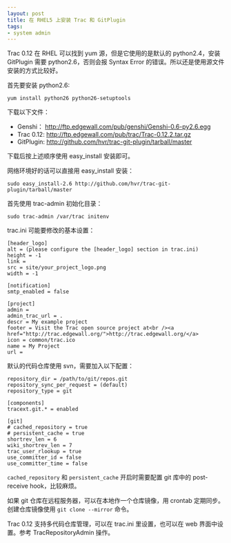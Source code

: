 ```yaml
---
layout: post
title: 在 RHEL5 上安装 Trac 和 GitPlugin
tags: 
- system admin
---
```


Trac 0.12 在 RHEL 可以找到 yum 源，但是它使用的是默认的 python2.4，安装 GitPlugin 需要 python2.6，否则会报 Syntax Error 的错误。所以还是使用源文件安装的方式比较好。

首先要安装 python2.6:

    yum install python26 python26-setuptools

下载以下文件：
 - Genshi： http://ftp.edgewall.com/pub/genshi/Genshi-0.6-py2.6.egg
 - Trac 0.12: http://ftp.edgewall.com/pub/trac/Trac-0.12.2.tar.gz
 - GitPlugin: http://github.com/hvr/trac-git-plugin/tarball/master

下载后按上述顺序使用 easy_install 安装即可。

网络环境好的话可以直接用 easy_install 安装：

    sudo easy_install-2.6 http://github.com/hvr/trac-git-plugin/tarball/master

首先使用 trac-admin 初始化目录：

    sudo trac-admin /var/trac initenv

trac.ini 可能要修改的基本设置：

    [header_logo]
    alt = (please configure the [header_logo] section in trac.ini)
    height = -1
    link =
    src = site/your_project_logo.png
    width = -1

    [notification]
    smtp_enabled = false

    [project]
    admin =
    admin_trac_url = .
    descr = My example project
    footer = Visit the Trac open source project at<br /><a href="http://trac.edgewall.org/">http://trac.edgewall.org/</a>
    icon = common/trac.ico
    name = My Project
    url =

默认的代码仓库使用 svn，需要加入以下配置：

    repository_dir = /path/to/git/repos.git
    repository_sync_per_request = (default)
    repository_type = git

    [components]
    tracext.git.* = enabled

    [git]
    # cached_repository = true
    # persistent_cache = true
    shortrev_len = 6
    wiki_shortrev_len = 7
    trac_user_rlookup = true
    use_committer_id = false
    use_committer_time = false

`cached_repository` 和 `persistent_cache` 开启时需要配置 git 库中的 post-receive hook，比较麻烦。

如果 git 仓库在远程服务器，可以在本地作一个仓库镜像，用 crontab 定期同步。创建仓库镜像使用 `git clone --mirror` 命令。

Trac 0.12 支持多代码仓库管理，可以在 trac.ini 里设置，也可以在 web 界面中设置。参考 TracRepositoryAdmin 操作。
